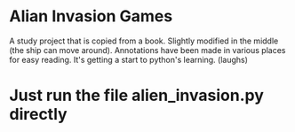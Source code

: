 # Alian Invasion Games

A study project that is copied from a book. Slightly modified in the middle (the ship can move around). Annotations have been made in various places for easy reading. It's getting a start to python's learning. (laughs)

# Just run the file alien_invasion.py directly